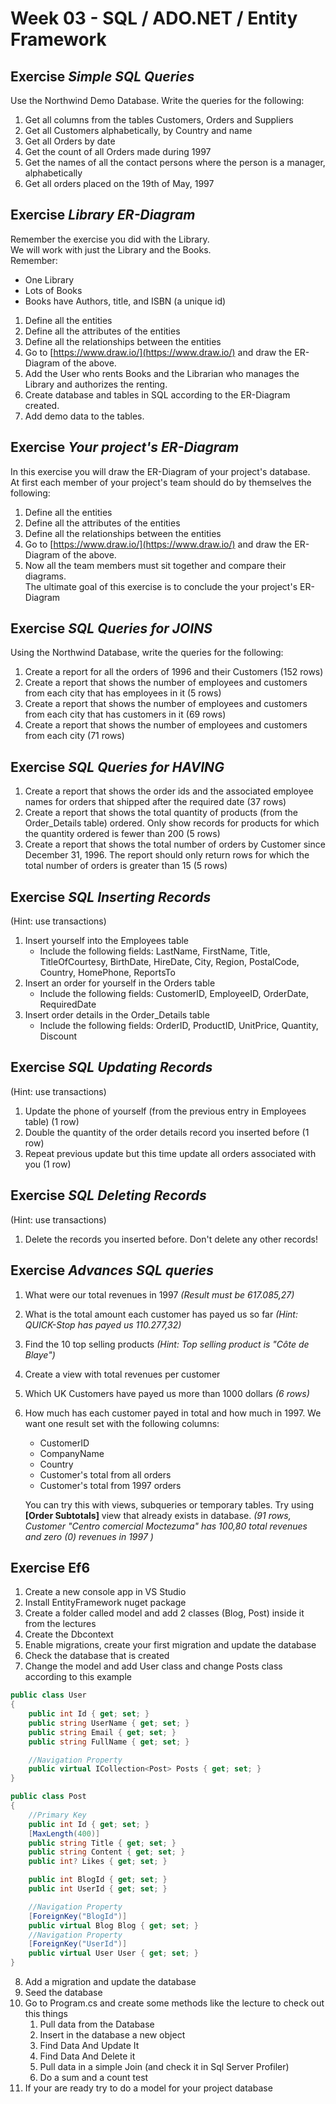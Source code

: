 ﻿# Week 03 - SQL / ADO.NET / Entity Framework

## Exercise *Simple SQL Queries*
Use the Northwind Demo Database. Write the queries for the following:  
1. Get all columns from the tables Customers, Orders and Suppliers  
2. Get all Customers alphabetically, by Country and name  
3. Get all Orders by date  
4. Get the count of all Orders made during 1997  
5. Get the names of all the contact persons where the person is a manager, alphabetically   
6. Get all orders placed on the 19th of May, 1997  

## Exercise *Library ER-Diagram*
Remember the exercise you did with the Library.  
We will work with just the Library and the Books.  
Remember:

+ One Library
+ Lots of Books
+ Books have Authors, title, and ISBN (a unique id)

1. Define all the entities  
2. Define all the attributes of the entities  
3. Define all the relationships between the entities  
4. Go to [https://www.draw.io/](https://www.draw.io/) and draw the ER-Diagram of the above.  
5. Add the User who rents Books and the Librarian who manages the Library and authorizes the renting.  
6. Create database and tables in SQL according to the ER-Diagram created.  
7. Add demo data to the tables.  


## Exercise *Your project's ER-Diagram*
In this exercise you will draw the ER-Diagram of your project's database.  
At first each member of your project's team should do by themselves the following:  
1. Define all the entities  
2. Define all the attributes of the entities  
3. Define all the relationships between the entities  
4. Go to [https://www.draw.io/](https://www.draw.io/) and draw the ER-Diagram of the above.  
5. Now all the team members must sit together and compare their diagrams.  
The ultimate goal of this exercise is to conclude the  your project's ER-Diagram  


## Exercise *SQL Queries for JOINS*
Using the Northwind Database, write the queries for the following:  
1. Create a report for all the orders of 1996 and their Customers (152 rows)  
2. Create a report that shows the number of	employees and customers from each city that has employees in it (5 rows)  
3. Create a report that shows the number of employees and customers from each city that has customers in it (69 rows)  
4. Create a report that shows the number of employees and customers from each city (71 rows)  


## Exercise *SQL Queries for HAVING*
1. Create a report that shows the order ids and the associated employee names for orders that shipped after the required date (37 rows)  
2. Create a report that shows the total quantity of products (from the Order_Details table) ordered. Only show records for products for which the quantity ordered is fewer than 200 (5 rows)  
3. Create a report that shows the total number of orders by Customer since December 31, 1996. The report should only return rows for which the total number of orders is greater than 15 (5 rows)  


## Exercise *SQL Inserting Records*
(Hint: use transactions)  
1. Insert yourself into the Employees table  
    * Include the following fields: LastName, FirstName, Title, TitleOfCourtesy, BirthDate, HireDate, City, Region, PostalCode, Country, HomePhone, ReportsTo  
2. Insert an order for yourself in the Orders table  
    * Include the following fields: CustomerID, EmployeeID, OrderDate, RequiredDate  
3. Insert order details in the Order_Details table  
    * Include the following fields: OrderID, ProductID, UnitPrice, Quantity, Discount  


## Exercise *SQL Updating Records*
(Hint: use transactions)  
1. Update the phone of yourself (from the previous entry in Employees table) (1 row)  
2. Double the quantity of the order details record you inserted before (1 row)  
3. Repeat previous update but this time update all orders associated with you (1 row)  


## Exercise *SQL Deleting Records*
(Hint: use transactions)  
1. Delete the records you inserted before. Don't delete any other records!  


## Exercise *Advances SQL queries*
1. What were our total revenues in 1997 *(Result must be 617.085,27)*
2. What is the total amount each customer has payed us so far *(Hint: QUICK-Stop has payed us 110.277,32)*
3. Find the 10 top selling products *(Hint: Top selling product is "Côte de Blaye")*
4. Create a view with total revenues per customer 
4. Which UK Customers have payed us more than 1000 dollars *(6 rows)*
5. How much has each customer payed in total and how much in 1997.
    We want one result set with the following columns:
    * CustomerID
    * CompanyName
    * Country
    * Customer's total from all orders
    * Customer's total from 1997 orders
    
    You can try this with views, subqueries or temporary tables.
    Try using **[Order Subtotals]** view that already exists in database.
    *(91 rows, Customer "Centro comercial Moctezuma" has 100,80 total revenues and zero (0) revenues in 1997 )*


## Exercise Ef6
1. Create a new console app in VS Studio  
2. Install EntityFramework nuget package
3. Create a folder called model and add 2 classes (Blog, Post) inside it from the lectures
4. Create the Dbcontext
5. Enable migrations, create your first migration and update the database
6. Check the database that is created
7. Change the model and add User class and change Posts class according to this example

```csharp
public class User
{
    public int Id { get; set; }
    public string UserName { get; set; }
    public string Email { get; set; }
    public string FullName { get; set; }

    //Navigation Property
    public virtual ICollection<Post> Posts { get; set; }
}

public class Post
{
    //Primary Key
    public int Id { get; set; }
    [MaxLength(400)]
    public string Title { get; set; }
    public string Content { get; set; }
    public int? Likes { get; set; }

    public int BlogId { get; set; }
    public int UserId { get; set; }

    //Navigation Property
    [ForeignKey("BlogId")]
    public virtual Blog Blog { get; set; }
    //Navigation Property
    [ForeignKey("UserId")]
    public virtual User User { get; set; }
}
```

8. Add a migration and update the database
9. Seed the database
10. Go to Program.cs and create some methods like the lecture to check out this things
    1. Pull data from the Database
    2. Insert in the database a new object
    3. Find Data And Update It
    4. Find Data And Delete it
    5. Pull data in a simple Join (and check it in Sql Server Profiler)
    6. Do a sum and a count test
11. If your are ready try to do a model for your project database